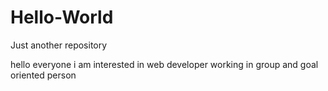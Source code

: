 # Hello-World
Just another repository

hello everyone i am interested in web developer working in group and goal oriented person
